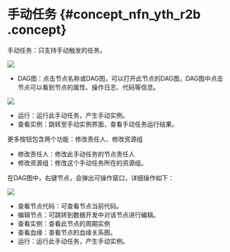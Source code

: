 # 手动任务 {#concept_nfn_yth_r2b .concept}

手动任务：只支持手动触发的任务。

![](http://static-aliyun-doc.oss-cn-hangzhou.aliyuncs.com/assets/img/16356/15367350748758_zh-CN.jpg)

-   DAG图：点击节点名称或DAG图，可以打开此节点的DAG图，DAG图中点击节点可以看到节点的属性、操作日志、代码等信息。

![](http://static-aliyun-doc.oss-cn-hangzhou.aliyuncs.com/assets/img/16356/15367350748760_zh-CN.jpg)

-   运行：运行此手动任务，产生手动实例。
-   查看实例：跳转至手动实例界面，查看手动任务运行结果。

更多按钮包含两个功能：修改责任人、修改资源组

-   修改责任人：修改此手动任务的节点责任人
-   修改资源组：修改这个手动任务所在的资源组。

在DAG图中，右键节点，会弹出可操作窗口，详细操作如下：

![](http://static-aliyun-doc.oss-cn-hangzhou.aliyuncs.com/assets/img/16356/15367350748761_zh-CN.jpg)

-   查看节点代码：可查看节点当前代码。
-   编辑节点：可跳转到数据开发中对该节点进行编辑。
-   查看实例：查看此节点的周期实例
-   查看血缘：查看节点的血缘关系图。
-   运行：运行此手动任务，产生手动实例。

